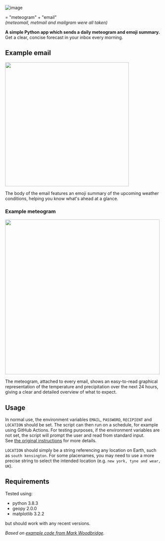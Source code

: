 ![image](https://user-images.githubusercontent.com/25332542/89449833-9035f700-d751-11ea-94ed-97cc0a18f693.png)

= "meteogram" + "email"  
*(meteomail, metmail and mailgram were all taken)*

**A simple Python app which sends a daily meteogram and emoji summary.**  
Get a clear, concise forecast in your inbox every morning. 

## Example email

<img src="https://user-images.githubusercontent.com/25332542/89591944-58a77780-d843-11ea-96d8-1f76ec613447.png" width="400">

The body of the email features an emoji summary of the upcoming weather conditions, helping you know what's ahead at a glance.

### Example meteogram

<img src="https://user-images.githubusercontent.com/25332542/89579684-20486f00-d82c-11ea-975a-731bb0623f3f.png" width="500">

The meteogram, attached to every email, shows an easy-to-read graphical representation of the temperature and precipitation over the next 24 hours, giving a clear and detailed overview of what to expect. 

## Usage

In normal use, the environment variables `EMAIL`, `PASSWORD`, `RECIPIENT` and `LOCATION` should be set. The script can then run on a schedule, for example using GitHub Actions. For testing purposes, if the environment variables are not set, the script will prompt the user and read from standard input.  
See [the original instructions](https://github.com/ImperialCollegeLondon/whatever-the-weather/blob/main/README.md) for more details.

`LOCATION` should simply be a string referencing any location on Earth, such as `south kensington`. For some placenames, you may need to use a more precise string to select the intended location (e.g. `new york, tyne and wear, UK`).

## Requirements

Tested using:

* python 3.8.3
* geopy 2.0.0
* matplotlib 3.2.2

but should work with any recent versions.

*Based on [example code from Mark Woodbridge](https://github.com/ImperialCollegeLondon/whatever-the-weather).*
